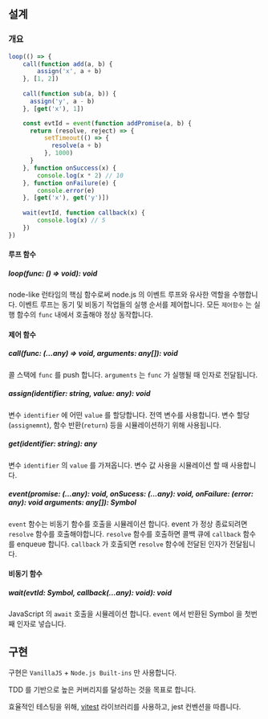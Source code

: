 ## 설계

### 개요

```js
loop(() => {
	call(function add(a, b) {
		assign('x', a + b)
	}, [1, 2])
	
	call(function sub(a, b)) {
	  assign('y', a - b)
	}, [get('x'), 1])

	const evtId = event(function addPromise(a, b) {
	  return (resolve, reject) => {
		  setTimeout(() => {
			resolve(a + b)
		  }, 1000)
	  }
	}, function onSuccess(x) {
		console.log(x * 2) // 10
	}, function onFailure(e) {
		console.error(e)
	}, [get('x'), get('y')])
	
	wait(evtId, function callback(x) {
		console.log(x) // 5
	})
})

```

#### 루프 함수

##### loop(func: () => void): void

node-like 런타임의 핵심 함수로써 node.js 의 이벤트 루프와 유사한 역할을 수행합니다. 이벤트 루프는 동기 및 비동기 작업들의 실행 순서를 제어합니다. 모든 `제어함수` 는 실행 함수의 `func` 내에서 호출해야 정상 동작합니다.

#### 제어 함수
##### call(func: (...any) => void, arguments: any[]): void

콜 스택에 `func` 를 push 합니다. `arguments` 는 `func` 가 실행될 때 인자로 전달됩니다.

##### assign(identifier: string, value: any): void

변수 `identifier` 에 어떤 `value` 를 할당합니다. 전역 변수를 사용합니다. 변수 할당(`assignemnt`), 함수 반환(`return`) 등을 시뮬레이션하기 위해 사용됩니다.

##### get(identifier: string): any

변수 `identifier` 의 `value` 를 가져옵니다. 변수 값 사용을 시뮬레이션 할 때 사용합니다.

##### event(promise: (...any): void, onSucess: (...any): void, onFailure: (error: any): void arguments: any[]): Symbol

`event` 함수는 비동기 함수를 호출을 시뮬레이션 합니다. event 가 정상 종료되려면 `resolve` 함수를 호출해야합니다. `resolve` 함수를 호출하면 콜백 큐에 `callback` 함수를 enqueue 합니다. `callback` 가 호출되면 `resolve` 함수에 전달된 인자가 전달됩니다.

#### 비동기 함수

##### wait(evtId: Symbol, callback(...any): void): void

JavaScript 의 `await` 호출을 시뮬레이션 합니다. `event` 에서 반환된 Symbol 을 첫번째 인자로 넣습니다.

## 구현

구현은 `VanillaJS` + `Node.js Built-ins` 만 사용합니다.

TDD 를 기반으로 높은 커버리지를 달성하는 것을 목표로 합니다.

효율적인 테스팅을 위해, [vitest](https://vitest.dev/) 라이브러리를 사용하고, jest 컨벤션을 따릅니다.
